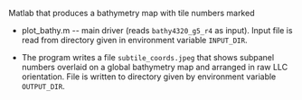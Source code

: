 Matlab that produces a bathymetry map with tile numbers marked

* plot_bathy.m -- main driver (reads ```bathy4320_g5_r4``` as input). Input file is read from directory given in
  environment variable ```INPUT_DIR```.

* The program writes a file ```subtile_coords.jpeg``` that shows
  subpanel numbers overlaid on a global bathymetry map and arranged in raw LLC
  orientation. File is written to directory given by environment variable ```OUTPUT_DIR```.
